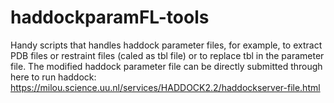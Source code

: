 # haddockparamFL-tools
Handy scripts that handles haddock parameter files, for example, to extract PDB
files or restraint files (caled as tbl file) or to replace tbl in the parameter
file. The modified haddock parameter file can be directly submitted through here to run haddock:
https://milou.science.uu.nl/services/HADDOCK2.2/haddockserver-file.html
